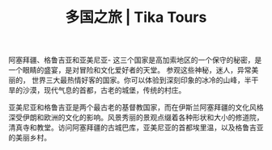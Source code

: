 ﻿---
language: zh
url: multi-country-tours
heading: 多国之旅
title: 多国之旅 | Tika Tours
template: tourcategory
main_category_id: 2
---
<div class="row content-row"><!-- 1505 (0)-->

</div>

<div class="row content-row"><!-- 1506 (3)-->
<div class="col-xs-12 col-sm-6 col-md-6"><!-- 2006 -->

阿塞拜疆、格鲁吉亚和亚美尼亚- 这三个国家是高加索地区的一个保守的秘密，是一个眼睛的盛宴，是对冒险和文化爱好者的天堂。  参观这些神秘，迷人，异常美丽的， 世界三大最热情好客的国家。你可以体验到深刻印象的冰冷的山峰，半干旱的沙漠，现代气息的首都，古老的城堡，传统的村庄。   

</div>

<div class="col-xs-12 col-sm-6 col-md-6"><!-- 2007 -->

亚美尼亚和格鲁吉亚是两个最古老的基督教国家，而在伊斯兰阿塞拜疆的文化风格深受伊朗和欧洲的文化的影响。风景秀丽的景观点缀着各种形状和大小的修道院，清真寺和教堂。访问阿塞拜疆的古城巴库，亚美尼亚的首都埃里温，以及格鲁吉亚的美丽乡村。

</div>

</div>

